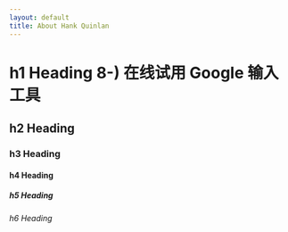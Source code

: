 ```yaml
---
layout: default
title: About Hank Quinlan
---
```

# h1 Heading 8-) 在线试用 Google 输入工具
## h2 Heading
### h3 Heading
#### h4 Heading
##### h5 Heading
###### h6 Heading
